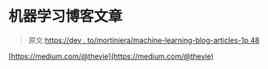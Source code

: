 # 机器学习博客文章

> 原文:[https://dev . to/mortiniera/machine-learning-blog-articles-1p 48](https://dev.to/mortiniera/machine-learning-blog-articles-1p48)

[https://medium.com/@thevie](https://medium.com/@thevie)